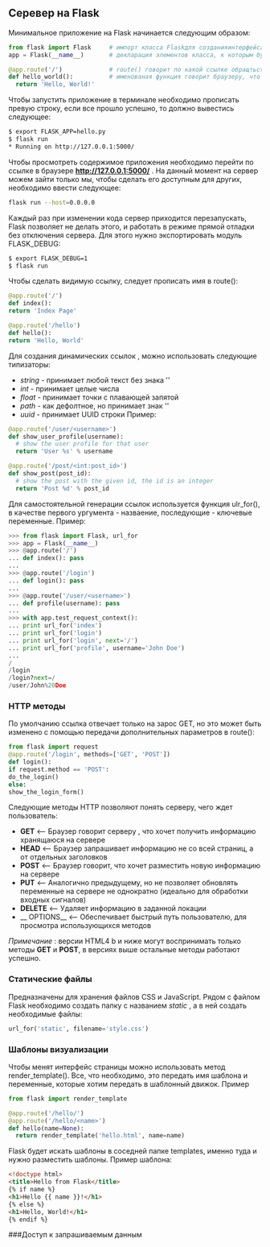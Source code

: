 ## Серевер на Flask

Минимальное приложение на Flask начинается следующим образом:
```python
from flask import Flask     # импорт класса Flaskдля созданияинтерфейса и связи между пользователем и сервером
app = Flask(__name__)       # декларация элементов класса, к которым будет производиться обращения (переменные, статические файлы)

@app.route('/')             # route() говорит по какой ссылке обращться к файлам
def hello_world():          # именованая функция говорит браузеру, что вернуть по ссылке описанной выше
  return 'Hello, World!'
```
Чтобы запустить приложение в терминале необходимо прописать превую строку, если все прошло успешно, то должно вывестись следующее:
```bash
$ export FLASK_APP=hello.py
$ flask run
* Running on http://127.0.0.1:5000/
```
Чтобы просмотреть содержимое приложения необходимо перейти по ссылке в браузере __http://127.0.0.1:5000/__ . 
На данный момент на сервер можем зайти только мы, чтобы сделать его доступным для других, необходимо ввести следующее: 
```bash
flask run --host=0.0.0.0
```
Каждый раз при изменении кода сервер приходится перезапускать, Flask позволяет не делать этого, и работать в режиме прямой отладки без отключения сервера.
Для этого нужно экспортировать модуль FLASK_DEBUG:
```bash
$ export FLASK_DEBUG=1
$ flask run
```
Чтобы сделать видимую ссылку, следует прописать имя в route():
```python
@app.route('/')
def index():
return 'Index Page'

@app.route('/hello')
def hello():
return 'Hello, World'
```
Для создания динамических ссылок , можно использовать следующие типизаторы:
* _string_ - принимает любой текст без знака '\'
* _int_ - принимает целые числа
* _float_ - принимает точки с плавающей запятой
* _path_ - как дефолтное, но принимает знак '\'
* _uuid_ - принимает UUID строки
Пример:
```python 
@app.route('/user/<username>')
def show_user_profile(username):
  # show the user profile for that user
  return 'User %s' % username

@app.route('/post/<int:post_id>')
def show_post(post_id):
  # show the post with the given id, the id is an integer
  return 'Post %d' % post_id
```
Для самостоятельной генерации ссылок используется функция ulr_for(), в качестве первого ургумента - назваение, последующие - ключевые переменные.
Пример:
```python
>>> from flask import Flask, url_for
>>> app = Flask(__name__)
>>> @app.route('/')
... def index(): pass
...
>>> @app.route('/login')
... def login(): pass
...
>>> @app.route('/user/<username>')
... def profile(username): pass
...
>>> with app.test_request_context():
... print url_for('index')
... print url_for('login')
... print url_for('login', next='/')
... print url_for('profile', username='John Doe')
...
/
/login
/login?next=/
/user/John%20Doe
```
### HTTP методы
По умолчанию ссылка отвечает только на зарос GET, но это может быть изменено с помощью передачи дополнительных параметров в route():
```python
from flask import request
@app.route('/login', methods=['GET', 'POST'])
def login():
if request.method == 'POST':
do_the_login()
else:
show_the_login_form()
```
Следующие методы HTTP позволяют понять серверу, чего ждет пользователь:
* __GET__ <-- Браузер говорит серверу , что хочет получить информацию хранящаюся на сервере
* __HEAD__ <-- Браузер запрашивает информацию не со всей страниц, а от отдельных заголовков
* __POST__ <-- Браузер говорит, что хочет разместить новую информацию на сервере
* __PUT__ <-- Аналогично предыдущему, но не позволяет обновлять переменные на сервере не однократно (идеально для обработки входных сигналов)
* __DELETE__ <-- Удаляет информацию в заданной локации
* __ OPTIONS__ <-- Обеспечивает быстрый путь пользователю, для просмотра использующихся методов

_*Примечание*_ : версии HTML4 b и ниже могут воспринимать только методы __GET__ и __POST__, в версиях выше остальные методы работают успешно.

### Статические файлы
Предназначены для хранения файлов CSS и JavaScript. Рядом с файлом Flask необходимо создать папку с названием _static_ , а в ней создать необходимые файлы:
```python
url_for('static', filename='style.css')
```

### Шаблоны визуализации
Чтобы менят интерфейс страницы можно использовать метод render_template(). Все, что необходимо, это передать имя шаблона и 
переменные, которые хотим передать в шаблонный движок. Пример
```python
from flask import render_template

@app.route('/hello/')
@app.route('/hello/<name>')
def hello(name=None):
  return render_template('hello.html', name=name)
```
Flask будет искать шаблоны в соседней папке templates, именно туда и нужно разместить шаблоны.
Пример шаблона:
```html
<!doctype html>
<title>Hello from Flask</title>
{% if name %}
<h1>Hello {{ name }}!</h1>
{% else %}
<h1>Hello, World!</h1>
{% endif %}
```

###Доступ к запрашиваемым данным




















